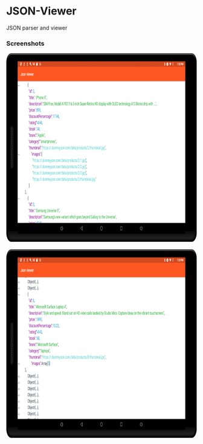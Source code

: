 # JSON-Viewer
JSON parser and viewer 

### Screenshots

<img src="https://github.com/xihadulislam/JSON-Viewer/blob/master/ss/ss.png" height="500em" /> 

<br/>
<br/>

<img src="https://github.com/xihadulislam/JSON-Viewer/blob/master/ss/ss2.png" height="500em" /> 

